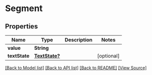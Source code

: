 ﻿# Segment


## Properties
Name | Type | Description | Notes
------------ | ------------- | ------------- | -------------
**value** | **String** |  | 
**textState** | [**TextState?**](TextState.md) |  | [optional]

[[Back to Model list]](../README.md#documentation-for-models) [[Back to API list]](../README.md#documentation-for-api-endpoints) [[Back to README]](../README.md) [[View Source]](../AsposePdfCloud/Models/Segment.swift)

